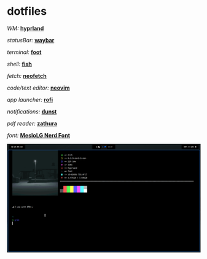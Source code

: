# dotfiles

_WM:_ **[hyprland](https://github.com/hyprwm/Hyprland)**

_statusBar:_ **[waybar](https://github.com/Alexays/Waybar/wiki)**

_terminal:_ **[foot](https://codeberg.org/dnkl/foot)**

_shell:_ **[fish](https://github.com/fish-shell/fish-shell)**

_fetch:_ **[neofetch](https://github.com/dylanaraps/neofetch)**

_code/text editor:_ **[neovim](https://github.com/neovim/neovim)**

_app launcher:_ **[rofi](https://aur.archlinux.org/packages/rofi-lbonn-wayland-git)**

_notifications:_ **[dunst](https://github.com/dunst-project/dunst)**

_pdf reader:_ **[zathura](https://github.com/pwmt/zathura)**

_font:_ **[MesloLG Nerd Font](https://www.nerdfonts.com/font-downloads)**

![rice](./rice.png)

